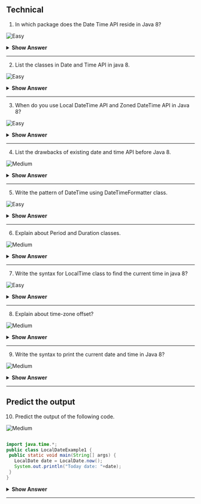 ## Technical
1. In which package does the Date Time API reside in Java 8?

![Easy](https://github.com/revaturelabs/interviewquestions/blob/dev/ComplexityTags/simple%20(2).svg)

<details><summary><b> Show Answer </b></summary>
 
>Newly introduced Data Time API will be included in the <code>java.time </code> package

</details>

--- 


2. List the classes in Date and Time API in java 8.

![Easy](https://github.com/revaturelabs/interviewquestions/blob/dev/ComplexityTags/simple%20(2).svg)

<details><summary><b> Show Answer </b></summary>
 
<blockquote>
 
- `LocalDateTime` API - Simplified form of date - time API without any complexities.
- `ZonedDateTime` API - Special form of date - time API  with varaiations.

 </blockquote>
  
</details>

--- 

3. When do you use Local DateTime API and Zoned DateTime API in Java 8?

![Easy](https://github.com/revaturelabs/interviewquestions/blob/dev/ComplexityTags/simple%20(2).svg)

<details><summary><b> Show Answer </b></summary>

 <blockquote>

- Local DateTime API - It can be used when there is no need for time zones.
- Zoned DateTime API - It can be used when we need to consider time zones.
  
 </blockquote>

</details>

--- 


4. List the drawbacks of existing date and time API before Java 8.

![Medium](https://github.com/revaturelabs/interviewquestions/blob/dev/ComplexityTags/Medium%20(2).svg)

<details><summary><b> Show Answer </b></summary>
 
  <blockquote>
 
- It is not thread safe 
- It was poorly Designed with less number of features
- Need to write a seperate code for handling time zone logic in older version. 

    </blockquote>
 
</details>

--- 

5. Write the pattern of DateTime using DateTimeFormatter class.

![Easy](https://github.com/revaturelabs/interviewquestions/blob/dev/ComplexityTags/simple%20(2).svg)
 
<details><summary><b> Show Answer </b></summary>
 
 <blockquote>
  
```java
DateTimeFormatter format = DateTimeFormatter.ofPattern("dd-MM-yyyy HH:mm:ss");  
```
  
 </blockquote>
 
</details>

--- 

6. Explain about Period and Duration classes.

![Medium](https://github.com/revaturelabs/interviewquestions/blob/dev/ComplexityTags/Medium%20(2).svg)

<details><summary><b> Show Answer </b></summary>
 
  <blockquote>

 - <code>Period</code> handles date based amount of time . 
  - Example : "3 months and 1 day"
 - <code> Duration </code>handles time based amount of time (measured in terms of time).
  - Example : "3 seconds and 3 nanoseconds".
   
    </blockquote>

</details>

--- 

7. Write the syntax for LocalTime class to find the current time in java 8?

![Easy](https://github.com/revaturelabs/interviewquestions/blob/dev/ComplexityTags/simple%20(2).svg)

<details><summary><b> Show Answer </b></summary>
 
 <blockquote>

```java
LocalTime time = LocalTime.now();  
```
  
</blockquote>
 
</details>
 
 --- 

 
8. Explain about time-zone offset?

![Medium](https://github.com/revaturelabs/interviewquestions/blob/dev/ComplexityTags/Medium%20(2).svg)

<details><summary><b> Show Answer </b></summary>
 
 <blockquote>

- Its is an amount of time that a time -zone varies from Greenwich/UTC. 
- It is measured in fixed number of hours and minutes.
  
 </blockquote>

</details>

--- 

9. Write the syntax to print the current date and time in Java 8?

![Medium](https://github.com/revaturelabs/interviewquestions/blob/dev/ComplexityTags/Medium%20(2).svg)

<details><summary><b> Show Answer </b></summary>
 
 <blockquote>

```java
LocalTime currentTime = LocalTime.now(); 

LocalDate currentDate = LocalDate.now();

LocalDateTime currentDateTime = LocalDateTime.now(); 
```

 </blockquote>
 
</details>

--- 

## Predict the output

10. Predict the output of the following code.

![Medium](https://github.com/revaturelabs/interviewquestions/blob/dev/ComplexityTags/Medium%20(2).svg)

 ``` java

import java.time.*;    
public class LocalDateExample1 {    
  public static void main(String[] args) {    
    LocalDate date = LocalDate.now();   
    System.out.println("Today date: "+date);    
  }    
}

```

<details><summary><b> Show Answer </b></summary>
 
  <blockquote>
   
   Current date will be displayed
   
  </blockquote>
 
 <blockquote>
   
<details><summary><b> Explanation </b></summary>
 
<code>LocalDate</code> class resides in <code>java.time</code> package and the factory method <code>now()</code> will display the current date. 
   
 </blockquote>

</details>
 
 </details>

--- 



